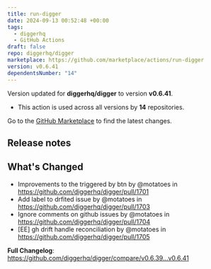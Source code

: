 ```yaml
---
title: run-digger
date: 2024-09-13 00:52:48 +00:00
tags:
  - diggerhq
  - GitHub Actions
draft: false
repo: diggerhq/digger
marketplace: https://github.com/marketplace/actions/run-digger
version: v0.6.41
dependentsNumber: "14"
---
```



Version updated for **diggerhq/digger** to version **v0.6.41**.
- This action is used across all versions by **14** repositories.

Go to the [GitHub Marketplace](https://github.com/marketplace/actions/run-digger) to find the latest changes.

## Release notes

## What's Changed

* Improvements to the triggered by btn by @motatoes in https://github.com/diggerhq/digger/pull/1701
* Add label to drfited issue by @motatoes in https://github.com/diggerhq/digger/pull/1703
* Ignore comments on github issues by @motatoes in https://github.com/diggerhq/digger/pull/1704
* [EE] gh drift handle reconciliation by @motatoes in https://github.com/diggerhq/digger/pull/1705


**Full Changelog**: https://github.com/diggerhq/digger/compare/v0.6.39...v0.6.41
